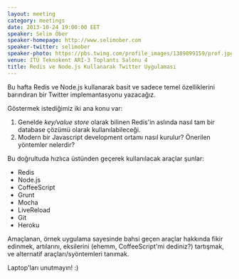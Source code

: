 ```yaml
---
layout: meeting
category: meetings
date: 2013-10-24 19:00:00 EET
speaker: Selim Öber
speaker-homepage: http://www.selimober.com
speaker-twitter: selimober
speaker-photo: https://pbs.twimg.com/profile_images/1389899159/prof.jpg
venue: ITÜ Teknokent ARI-3 Toplantı Salonu 4
title: Redis ve Node.js Kullanarak Twitter Uygulaması
---
```


Bu hafta Redis ve Node.js kullanarak basit ve sadece temel özelliklerini barındıran bir Twitter implemantasyonu yazacağız.

Göstermek istediğimiz iki ana konu var:

1. Genelde *key/value store* olarak bilinen Redis'in aslında nasıl tam bir database çözümü olarak kullanılabileceği.
1. Modern bir Javascript development ortamı nasıl kurulur? Önerilen yöntemler nelerdir?

Bu doğrultuda hızlıca üstünden geçerek kullanılacak araçlar şunlar:

- Redis
- Node.js
- CoffeeScript
- Grunt
- Mocha
- LiveReload
- Git
- Heroku

Amaçlanan, örnek uygulama sayesinde bahsi geçen araçlar hakkında fikir edinmek, artılarını, eksilerini (ehemm, CoffeeScript'mi dediniz?) tartışmak, ve alternatif araçları/syöntemleri tanımak.

Laptop'ları unutmayın! :)
